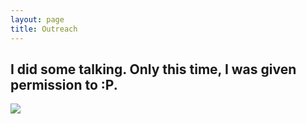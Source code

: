 ```yaml
---
layout: page
title: Outreach
---
```


## I did some talking. Only this time, I was given permission to :P. 

<a href="http://www.youtube.com/watch?feature=player_embedded&v=KwfW00WIrLc" target="_blank">
  <img align="middle" src="http://img.youtube.com/vi/KwfW00WIrLc/0.jpg" class="center"/>
</a>
